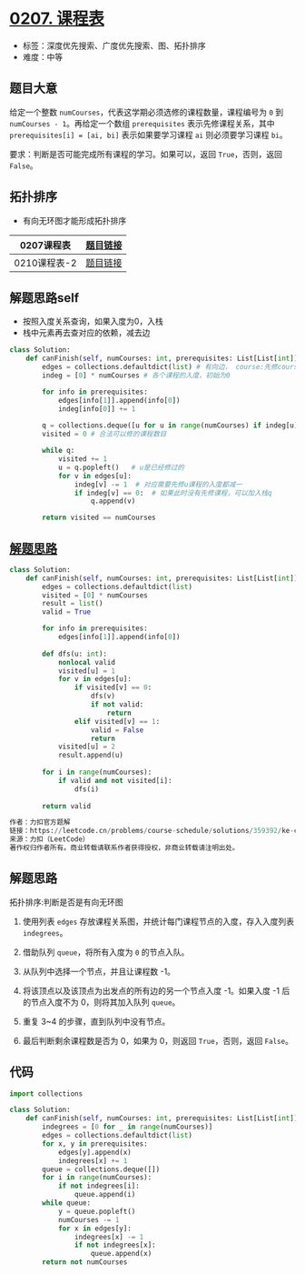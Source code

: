 # [0207. 课程表](https://leetcode.cn/problems/course-schedule/)

- 标签：深度优先搜索、广度优先搜索、图、拓扑排序
- 难度：中等

## 题目大意

给定一个整数 `numCourses`，代表这学期必须选修的课程数量，课程编号为 `0` 到 `numCourses - 1`。再给定一个数组 `prerequisites` 表示先修课程关系，其中 `prerequisites[i] = [ai, bi]` 表示如果要学习课程 `ai` 则必须要学习课程 `bi`。

要求：判断是否可能完成所有课程的学习。如果可以，返回 `True`，否则，返回 `False`。

## 拓扑排序
- 有向无环图才能形成拓扑排序

| 0207课程表 | [题目链接](https://leetcode.cn/problems/course-schedule/) |
|--|--|
| 0210课程表-2 | [题目链接](https://leetcode.cn/problems/course-schedule-ii/) |
## 解题思路self
- 按照入度关系查询，如果入度为0，入栈
- 栈中元素再去查对应的依赖，减去边

```python
class Solution:
    def canFinish(self, numCourses: int, prerequisites: List[List[int]]) -> bool:
        edges = collections.defaultdict(list) # 有向边， course:先修course
        indeg = [0] * numCourses # 各个课程的入度，初始为0

        for info in prerequisites:
            edges[info[1]].append(info[0])
            indeg[info[0]] += 1
        
        q = collections.deque([u for u in range(numCourses) if indeg[u] == 0]) # 栈：存放入度为0的课程
        visited = 0 # 合法可以修的课程数目

        while q:
            visited += 1
            u = q.popleft()   # u是已经修过的
            for v in edges[u]:
                indeg[v] -= 1  # 对应需要先修u课程的入度都减一
                if indeg[v] == 0:  # 如果此时没有先修课程，可以加入栈q
                    q.append(v)

        return visited == numCourses
```

## [解题思路](https://leetcode.cn/problems/course-schedule/solutions/359392/ke-cheng-biao-by-leetcode-solution/?orderBy=most_votes&languageTags=python)
```python
class Solution:
    def canFinish(self, numCourses: int, prerequisites: List[List[int]]) -> bool:
        edges = collections.defaultdict(list)
        visited = [0] * numCourses
        result = list()
        valid = True

        for info in prerequisites:
            edges[info[1]].append(info[0])
        
        def dfs(u: int):
            nonlocal valid
            visited[u] = 1
            for v in edges[u]:
                if visited[v] == 0:
                    dfs(v)
                    if not valid:
                        return
                elif visited[v] == 1:
                    valid = False
                    return
            visited[u] = 2
            result.append(u)
        
        for i in range(numCourses):
            if valid and not visited[i]:
                dfs(i)
        
        return valid

作者：力扣官方题解
链接：https://leetcode.cn/problems/course-schedule/solutions/359392/ke-cheng-biao-by-leetcode-solution/
来源：力扣（LeetCode）
著作权归作者所有。商业转载请联系作者获得授权，非商业转载请注明出处。
```

## 解题思路

拓扑排序:判断是否是有向无环图

1. 使用列表 `edges` 存放课程关系图，并统计每门课程节点的入度，存入入度列表 `indegrees`。

2. 借助队列 `queue`，将所有入度为 `0` 的节点入队。

3. 从队列中选择一个节点，并且让课程数 -1。
4. 将该顶点以及该顶点为出发点的所有边的另一个节点入度 -1。如果入度 -1 后的节点入度不为 0，则将其加入队列 `queue`。
5. 重复 3~4 的步骤，直到队列中没有节点。
6. 最后判断剩余课程数是否为 0，如果为 0，则返回 `True`，否则，返回 `False`。

## 代码

```Python
import collections

class Solution:
    def canFinish(self, numCourses: int, prerequisites: List[List[int]]) -> bool:
        indegrees = [0 for _ in range(numCourses)]
        edges = collections.defaultdict(list)
        for x, y in prerequisites:
            edges[y].append(x)
            indegrees[x] += 1
        queue = collections.deque([])
        for i in range(numCourses):
            if not indegrees[i]:
                queue.append(i)
        while queue:
            y = queue.popleft()
            numCourses -= 1
            for x in edges[y]:
                indegrees[x] -= 1
                if not indegrees[x]:
                    queue.append(x)
        return not numCourses
```

